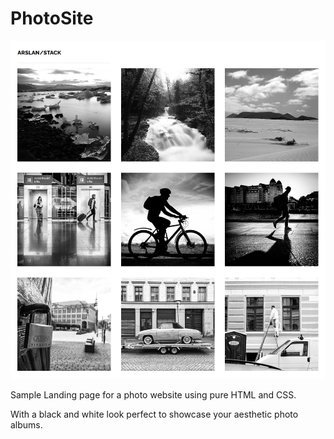 
# PhotoSite

![Getting Started](./page.png)

Sample Landing page for a photo website using pure HTML and CSS.

With a black and white look perfect to showcase your aesthetic photo albums.